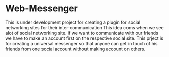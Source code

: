 # Web-Messenger
This is under development project for creating a plugin for social networking sites for their inter-communication
This idea coms when we see alot of social networking site. if we want to communicate with our friends we have to make an account first on the respective social site. This prject is for creating a universal messenger so that anyone can get in touch of his friends from one social account without making account on others.
